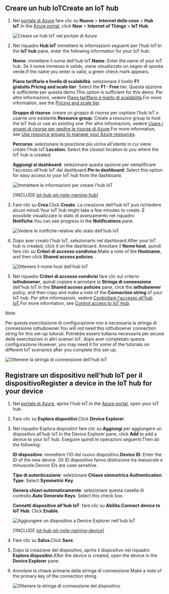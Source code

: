 ## <a name="create-an-iot-hub"></a><span data-ttu-id="061ac-101">Creare un hub IoT</span><span class="sxs-lookup"><span data-stu-id="061ac-101">Create an IoT hub</span></span>

1. <span data-ttu-id="061ac-102">Nel [portale di Azure](https://portal.azure.com/) fare clic su **Nuovo** > **Internet delle cose** > **Hub IoT**.</span><span class="sxs-lookup"><span data-stu-id="061ac-102">In the [Azure portal](https://portal.azure.com/), click **New** > **Internet of Things** > **IoT Hub**.</span></span>

   ![Creare un hub IoT nel portale di Azure](../articles/iot-hub/media/iot-hub-create-hub-and-device/1_create-azure-iot-hub-portal.png)
2. <span data-ttu-id="061ac-104">Nel riquadro **Hub IoT** immettere le informazioni seguenti per l'hub IoT:</span><span class="sxs-lookup"><span data-stu-id="061ac-104">In the **IoT hub** pane, enter the following information for your IoT hub:</span></span>

     <span data-ttu-id="061ac-105">**Nome**: immettere il nome dell'hub IoT.</span><span class="sxs-lookup"><span data-stu-id="061ac-105">**Name**: Enter the name of your IoT hub.</span></span> <span data-ttu-id="061ac-106">Se il nome immesso è valido, viene visualizzato un segno di spunta verde.</span><span class="sxs-lookup"><span data-stu-id="061ac-106">If the name you enter is valid, a green check mark appears.</span></span>

     <span data-ttu-id="061ac-107">**Piano tariffario e livello di scalabilità**: selezionare il livello **F1 gratuito**.</span><span class="sxs-lookup"><span data-stu-id="061ac-107">**Pricing and scale tier**: Select the **F1 - Free** tier.</span></span> <span data-ttu-id="061ac-108">Questa opzione è sufficiente per questa demo.</span><span class="sxs-lookup"><span data-stu-id="061ac-108">This option is sufficient for this demo.</span></span> <span data-ttu-id="061ac-109">Per altre informazioni, vedere [Piano tariffario e livello di scalabilità](https://azure.microsoft.com/pricing/details/iot-hub/).</span><span class="sxs-lookup"><span data-stu-id="061ac-109">For more information, see the [Pricing and scale tier](https://azure.microsoft.com/pricing/details/iot-hub/).</span></span>

     <span data-ttu-id="061ac-110">**Gruppo di risorse**: creare un gruppo di risorse per ospitare l'hub IoT o usarne uno esistente.</span><span class="sxs-lookup"><span data-stu-id="061ac-110">**Resource group**: Create a resource group to host the IoT hub or use an existing one.</span></span> <span data-ttu-id="061ac-111">Per altre informazioni, vedere [Usare i gruppi di risorse per gestire le risorse di Azure](../articles/azure-resource-manager/resource-group-portal.md).</span><span class="sxs-lookup"><span data-stu-id="061ac-111">For more information, see [Use resource groups to manage your Azure resources](../articles/azure-resource-manager/resource-group-portal.md).</span></span>

     <span data-ttu-id="061ac-112">**Percorso**: selezionare la posizione più vicina all'utente in cui viene creato l'hub IoT.</span><span class="sxs-lookup"><span data-stu-id="061ac-112">**Location**: Select the closest location to you where the IoT hub is created.</span></span>

     <span data-ttu-id="061ac-113">**Aggiungi al dashboard**: selezionare questa opzione per semplificare l'accesso all'hub IoT dal dashboard.</span><span class="sxs-lookup"><span data-stu-id="061ac-113">**Pin to dashboard**: Select this option for easy access to your IoT hub from the dashboard.</span></span>

   ![Immettere le informazioni per creare l'hub IoT](../articles/iot-hub/media/iot-hub-create-hub-and-device/2_fill-in-fields-for-azure-iot-hub-portal.png)

   [!INCLUDE [iot-hub-pii-note-naming-hub](iot-hub-pii-note-naming-hub.md)]

3. <span data-ttu-id="061ac-115">Fare clic su **Crea**.</span><span class="sxs-lookup"><span data-stu-id="061ac-115">Click **Create**.</span></span> <span data-ttu-id="061ac-116">La creazione dell'hub IoT può richiedere alcuni minuti.</span><span class="sxs-lookup"><span data-stu-id="061ac-116">Your IoT hub might take a few minutes to create.</span></span> <span data-ttu-id="061ac-117">È possibile visualizzare lo stato di avanzamento nel riquadro **Notifiche**.</span><span class="sxs-lookup"><span data-stu-id="061ac-117">You can see progress in the **Notifications** pane.</span></span>

   ![Vedere le notifiche relative allo stato dell'hub IoT](../articles/iot-hub/media/iot-hub-create-hub-and-device/3_notification-azure-iot-hub-creation-progress-portal.png)

4. <span data-ttu-id="061ac-119">Dopo aver creato l'hub IoT, selezionarlo nel dashboard.</span><span class="sxs-lookup"><span data-stu-id="061ac-119">After your IoT hub is created, click it on the dashboard.</span></span> <span data-ttu-id="061ac-120">Annotare il **Nome host**, quindi fare clic su **Criteri di accesso condiviso**.</span><span class="sxs-lookup"><span data-stu-id="061ac-120">Make a note of the **Hostname**, and then click **Shared access policies**.</span></span>

   ![Ottenere il nome host dell'hub IoT](../articles/iot-hub/media/iot-hub-create-hub-and-device/4_get-azure-iot-hub-hostname-portal.png)

5. <span data-ttu-id="061ac-122">Nel riquadro **Criteri di accesso condivisi** fare clic sul criterio **iothubowner**, quindi copiare e annotare la **Stringa di connessione** dell'hub IoT.</span><span class="sxs-lookup"><span data-stu-id="061ac-122">In the **Shared access policies** pane, click the **iothubowner** policy, and then copy and make a note of the **Connection string** of your IoT hub.</span></span> <span data-ttu-id="061ac-123">Per altre informazioni, vedere [Controllare l'accesso all'hub IoT](../articles/iot-hub/iot-hub-devguide-security.md).</span><span class="sxs-lookup"><span data-stu-id="061ac-123">For more information, see [Control access to IoT Hub](../articles/iot-hub/iot-hub-devguide-security.md).</span></span>

> [!NOTE] 
<span data-ttu-id="061ac-124">Per questa esercitazione di configurazione non è necessaria la stringa di connessione iothubowner.</span><span class="sxs-lookup"><span data-stu-id="061ac-124">You will not need this iothubowner connection string for this set-up tutorial.</span></span> <span data-ttu-id="061ac-125">Potrebbe essere tuttavia necessaria per alcune delle esercitazioni in altri scenari IoT, dopo aver completato questa configurazione.</span><span class="sxs-lookup"><span data-stu-id="061ac-125">However, you may need it for some of the tutorials on different IoT scenarios after you complete this set-up.</span></span>

   ![Ottenere la stringa di connessione dell'hub IoT](../articles/iot-hub/media/iot-hub-create-hub-and-device/5_get-azure-iot-hub-connection-string-portal.png)

## <a name="register-a-device-in-the-iot-hub-for-your-device"></a><span data-ttu-id="061ac-127">Registrare un dispositivo nell'hub IoT per il dispositivo</span><span class="sxs-lookup"><span data-stu-id="061ac-127">Register a device in the IoT hub for your device</span></span>

1. <span data-ttu-id="061ac-128">Nel [portale di Azure](https://portal.azure.com/), aprire l'hub IoT.</span><span class="sxs-lookup"><span data-stu-id="061ac-128">In the [Azure portal](https://portal.azure.com/), open your IoT hub.</span></span>

2. <span data-ttu-id="061ac-129">Fare clic su **Esplora dispositivi**.</span><span class="sxs-lookup"><span data-stu-id="061ac-129">Click **Device Explorer**.</span></span>
3. <span data-ttu-id="061ac-130">Nel riquadro Esplora dispositivi fare clic su **Aggiungi** per aggiungere un dispositivo all'hub IoT.</span><span class="sxs-lookup"><span data-stu-id="061ac-130">In the Device Explorer pane, click **Add** to add a device to your IoT hub.</span></span> <span data-ttu-id="061ac-131">Eseguire quindi le operazioni seguenti:</span><span class="sxs-lookup"><span data-stu-id="061ac-131">Then do the following:</span></span>

   <span data-ttu-id="061ac-132">**ID dispositivo**: immettere l'ID del nuovo dispositivo.</span><span class="sxs-lookup"><span data-stu-id="061ac-132">**Device ID**: Enter the ID of the new device.</span></span> <span data-ttu-id="061ac-133">Gli ID dispositivo fanno distinzione tra maiuscole e minuscole.</span><span class="sxs-lookup"><span data-stu-id="061ac-133">Device IDs are case sensitive.</span></span>

   <span data-ttu-id="061ac-134">**Tipo di autenticazione**: selezionare **Chiave simmetrica**.</span><span class="sxs-lookup"><span data-stu-id="061ac-134">**Authentication Type**: Select **Symmetric Key**.</span></span>

   <span data-ttu-id="061ac-135">**Genera chiavi automaticamente**: selezionare questa casella di controllo.</span><span class="sxs-lookup"><span data-stu-id="061ac-135">**Auto Generate Keys**: Select this check box.</span></span>

   <span data-ttu-id="061ac-136">**Connetti dispositivo all'hub IoT**: fare clic su **Abilita**.</span><span class="sxs-lookup"><span data-stu-id="061ac-136">**Connect device to IoT Hub**: Click **Enable**.</span></span>

   ![Aggiungere un dispositivo a Device Explorer nell'hub IoT](../articles/iot-hub/media/iot-hub-create-hub-and-device/6_add-device-in-azure-iot-hub-device-explorer-portal.png)

   [!INCLUDE [iot-hub-pii-note-naming-device](iot-hub-pii-note-naming-device.md)]

4. <span data-ttu-id="061ac-138">Fare clic su **Salva**.</span><span class="sxs-lookup"><span data-stu-id="061ac-138">Click **Save**.</span></span>
5. <span data-ttu-id="061ac-139">Dopo la creazione del dispositivo, aprire il dispositivo nel riquadro **Esplora dispositivi**.</span><span class="sxs-lookup"><span data-stu-id="061ac-139">After the device is created, open the device in the **Device Explorer** pane.</span></span>
6. <span data-ttu-id="061ac-140">Annotare la chiave primaria della stringa di connessione.</span><span class="sxs-lookup"><span data-stu-id="061ac-140">Make a note of the primary key of the connection string.</span></span>

   ![Ottenere la stringa di connessione del dispositivo](../articles/iot-hub/media/iot-hub-create-hub-and-device/7_get-device-connection-string-in-device-explorer-portal.png)
